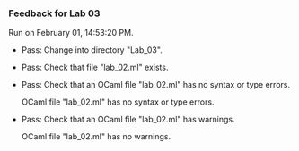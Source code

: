 ### Feedback for Lab 03

Run on February 01, 14:53:20 PM.

+ Pass: Change into directory "Lab_03".

+ Pass: Check that file "lab_02.ml" exists.

+ Pass: Check that an OCaml file "lab_02.ml" has no syntax or type errors.

    OCaml file "lab_02.ml" has no syntax or type errors.



+ Pass: Check that an OCaml file "lab_02.ml" has warnings.

    OCaml file "lab_02.ml" has no warnings.



